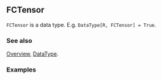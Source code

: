 ## FCTensor

`FCTensor` is a data type. E.g. `DataType[R, FCTensor] = True`.

### See also

[Overview](Extra/FeynCalc.md), [DataType](DataType.md).

### Examples